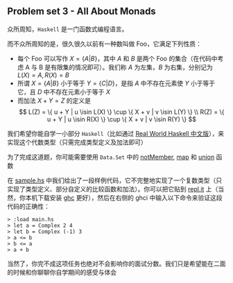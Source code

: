 ## Problem set 3 - All About Monads

众所周知，`Haskell` 是一门函数式编程语言。

而不众所周知的是，很久很久以前有一种数叫做 Foo，它满足下列性质：
- 每个 Foo 可以写作 $X = \{A|B\}$，其中 $A$ 和 $B$ 是两个 Foo 的集合（在代码中考虑 A 与 B 是有限集的情况即可）。我们称 $A$ 为左集，$B$ 为右集，分别记为 $L(X) = A, R(X) = B$
- 所谓 $X = \{A|B\}$ 小于等于 $Y = \{C|D\}$，是指 $A$ 中不存在元素使 $Y$ 小于等于它，且 $D$ 中不存在元素小于等于 $X$
- 而加法 $X + Y = Z$ 的定义是
  $$
  L(Z) = \{ u + Y | u \isin L(X) \} \cup \{ X + v | v \isin L(Y) \} \\
  R(Z) = \{ u + Y | u \isin R(X) \} \cup \{ X + v | v \isin R(Y) \}
  $$

我们希望你能自学一小部分 `Haskell`（比如通过 [Real World Haskell 中文版](http://cnhaskell.com/)），来实现这个代数类型（只需完成类型定义及加法即可）

为了完成这道题，你可能需要使用 `Data.Set` 中的 [notMember](http://hackage.haskell.org/package/containers-0.6.3.1/docs/Data-Set.html#g:6), [map](http://hackage.haskell.org/package/containers-0.6.3.1/docs/Data-Set.html#g:10) 和 [union](http://hackage.haskell.org/package/containers-0.6.3.1/docs/Data-Set.html#g:7) 函数

在 [sample.hs](./sample.hs) 中我们给出了一段样例代码，它不完整地实现了一个复数类型（只实现了类型定义、部分自定义的比较函数和加法）。你可以把它贴到 [repl.it](https://repl.it/languages/haskell) 上（当然，你本机下载安装 [ghc](https://www.haskell.org/ghc/) 更好），然后在右侧的 ghci 中输入以下命令来验证这段代码的正确性：
```
> :load main.hs
> let a = Complex 2 4
> let b = Complex (-1) 3
> a <= b
> b <= a
> a + b
```

当然了，你完不成这项任务也绝对不会影响你的面试分数。我们只是希望能在二面的时候和你聊聊你自学期间的感受与体会
